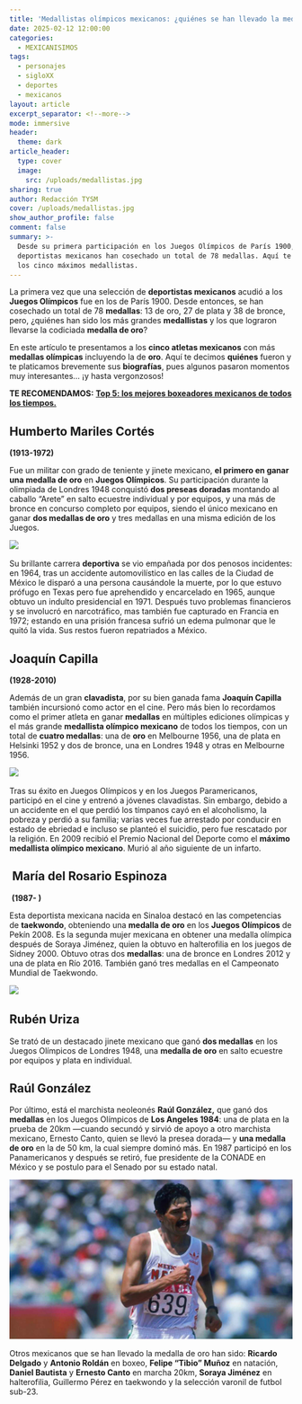 ```yaml
---
title: 'Medallistas olímpicos mexicanos: ¿quiénes se han llevado la medalla de oro?'
date: 2025-02-12 12:00:00
categories:
  - MEXICANISIMOS
tags:
  - personajes
  - sigloXX
  - deportes
  - mexicanos
layout: article
excerpt_separator: <!--more-->
mode: immersive
header:
  theme: dark
article_header:
  type: cover
  image:
    src: /uploads/medallistas.jpg
sharing: true
author: Redacción TYSM
cover: /uploads/medallistas.jpg
show_author_profile: false
comment: false
summary: >-
  Desde su primera participación en los Juegos Olímpicos de París 1900, los
  deportistas mexicanos han cosechado un total de 78 medallas. Aquí te decimos a
  los cinco máximos medallistas.
---
```

La primera vez que una selección de **deportistas mexicanos** acudió a los **Juegos Olímpicos** fue en los de París 1900. Desde entonces, se han cosechado un total de 78 **medallas**: 13 de oro, 27 de plata y 38 de bronce, pero, ¿quiénes han sido los más grandes **medallistas** y los que lograron llevarse la codiciada **medalla de oro**?

En este artículo te presentamos a los **cinco atletas mexicanos** con más **medallas olímpicas** incluyendo la de **oro**. Aquí te decimos **quiénes** fueron y te platicamos brevemente sus **biografías**, pues algunos pasaron momentos muy interesantes… ¡y hasta vergonzosos!

**TE RECOMENDAMOS:** [**Top 5: los mejores boxeadores mexicanos de todos los tiempos.**](https://blog.tonoysumariachi.com/mexicanisimos/2023/10/06/top-5-los-mejores-boxeadores-mexicanos-de-todos-los-tiempos.html)

## Humberto Mariles Cortés

**(1913-1972)**

Fue un militar con grado de teniente y jinete mexicano, **el primero en ganar una medalla de oro** en **Juegos Olímpicos**. Su participación durante la olimpiada de Londres 1948 conquistó **dos preseas doradas** montando al caballo “Arete” en salto ecuestre individual y por equipos, y una más de bronce en concurso completo por equipos, siendo el único mexicano en ganar **dos medallas de oro** y tres medallas en una misma edición de los Juegos.

![](https://upload.wikimedia.org/wikipedia/commons/8/87/Humberto_Mariles_1956.jpg)

Su brillante carrera **deportiva** se vio empañada por dos penosos incidentes: en 1964, tras un accidente automovilístico en las calles de la Ciudad de México le disparó a una persona causándole la muerte, por lo que estuvo prófugo en Texas pero fue aprehendido y encarcelado en 1965, aunque obtuvo un indulto presidencial en 1971. Después tuvo problemas financieros y se involucró en narcotráfico, mas también fue capturado en Francia en 1972; estando en una prisión francesa sufrió un edema pulmonar que le quitó la vida. Sus restos fueron repatriados a México.

## Joaquín Capilla

**(1928-2010)**

Además de un gran **clavadista**, por su bien ganada fama **Joaquín Capilla** también incursionó como actor en el cine. Pero más bien lo recordamos como el primer atleta en ganar **medallas** en múltiples ediciones olímpicas y el más grande **medallista olímpico mexicano** de todos los tiempos, con un total de **cuatro medallas**: una de **oro** en Melbourne 1956, una de plata en Helsinki 1952 y dos de bronce, una en Londres 1948 y otras en Melbourne 1956.

![](https://upload.wikimedia.org/wikipedia/commons/0/01/Joaqu%C3%ADn_Capilla_1952.jpg)

Tras su éxito en Juegos Olímpicos y en los Juegos Paramericanos, participó en el cine y entrenó a jóvenes clavadistas. Sin embargo, debido a un accidente en el que perdió los tímpanos cayó en el alcoholismo, la pobreza y perdió a su familia; varias veces fue arrestado por conducir en estado de ebriedad e incluso se planteó el suicidio, pero fue rescatado por la religión. En 2009 recibió el Premio Nacional del Deporte como el **máximo medallista olímpico mexicano**. Murió al año siguiente de un infarto.

## &nbsp;María del Rosario Espinoza

&nbsp;**(1987- )**

Esta deportista mexicana nacida en Sinaloa destacó en las competencias de **taekwondo**, obteniendo una **medalla de oro** en los **Juegos Olímpicos** de Pekín 2008. Es la segunda mujer mexicana en obtener una medalla olímpica después de Soraya Jiménez, quien la obtuvo en halterofilia en los juegos de Sidney 2000. Obtuvo otras dos **medallas**: una de bronce en Londres 2012 y una de plata en Río 2016. También ganó tres medallas en el Campeonato Mundial de Taekwondo.

![](https://upload.wikimedia.org/wikipedia/commons/8/85/Mar%C3%ADa_Espinoza_2016.jpg)

## Rubén Uriza

Se trató de un destacado jinete mexicano que ganó **dos medallas** en los Juegos Olímpicos de Londres 1948, una **medalla de oro** en salto ecuestre por equipos y plata en individual.

## Raúl González

Por último, está el marchista neoleonés **Raúl González,** que ganó dos **medallas** en los Juegos Olímpicos de **Los Angeles 1984**: una de plata en la prueba de 20km —cuando secundó y sirvió de apoyo a otro marchista mexicano, Ernesto Canto, quien se llevó la presea dorada— y **una medalla de oro** en la de 50 km, la cual siempre dominó más. En 1987 participó en los Panamericanos y después se retiró, fue presidente de la CONADE en México y se postulo para el Senado por su estado natal.

![](/uploads/raulglz.jpg)

Otros mexicanos que se han llevado la medalla de oro han sido: **Ricardo Delgado** y **Antonio Roldán** en boxeo, **Felipe “Tibio” Muñoz** en natación, **Daniel Bautista** y **Ernesto Canto** en marcha 20km, **Soraya Jiménez** en halterofilia, Guillermo Pérez en taekwondo y la selección varonil de futbol sub-23.